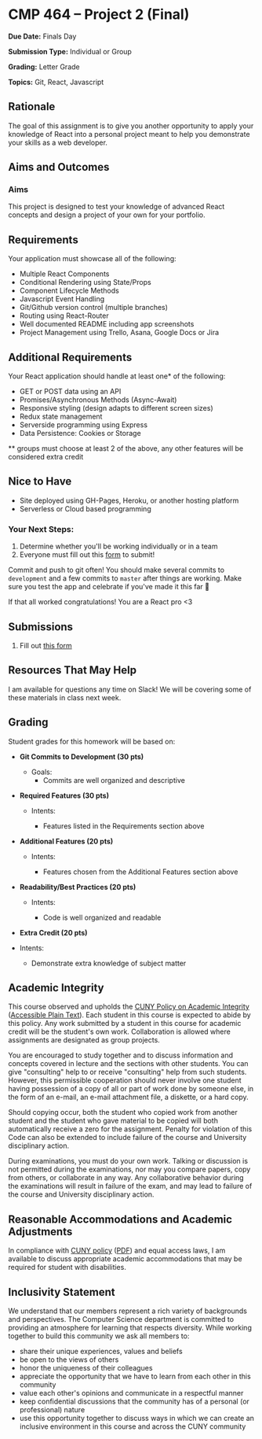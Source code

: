 # CMP 464 – Project 2 (Final)

**Due Date:** Finals Day

**Submission Type:** Individual or Group

**Grading:** Letter Grade

**Topics:** Git, React, Javascript

## Rationale

The goal of this assignment is to give you another opportunity to apply your knowledge of React into a personal project meant to help you demonstrate your skills as a web developer.

## Aims and Outcomes

### Aims

This project is designed to test your knowledge of advanced React concepts and design a project of your own for your portfolio.

## Requirements

Your application must showcase all of the following:

- Multiple React Components
- Conditional Rendering using State/Props
- Component Lifecycle Methods
- Javascript Event Handling
- Git/Github version control (multiple branches)
- Routing using React-Router
- Well documented README including app screenshots
- Project Management using Trello, Asana, Google Docs or Jira

## Additional Requirements

Your React application should handle at least one\* of the following:

- GET or POST data using an API
- Promises/Asynchronous Methods (Async-Await)
- Responsive styling (design adapts to different screen sizes)
- Redux state management
- Serverside programming using Express
- Data Persistence: Cookies or Storage

\*\* groups must choose at least 2 of the above, any other features will be considered extra credit

## Nice to Have

- Site deployed using GH-Pages, Heroku, or another hosting platform
- Serverless or Cloud based programming

### Your Next Steps:

1. Determine whether you'll be working individually or in a team
2. Everyone must fill out this [form]() to submit!

Commit and push to git often! You should make several commits to `development` and a few commits to `master` after things are working. Make sure you test the app and celebrate if you've made it this far 🚀

If that all worked congratulations! You are a React pro <3

## Submissions

1. Fill out [this form]()

## Resources That May Help

I am available for questions any time on Slack! We will be covering some of these materials in class next week.

## Grading

Student grades for this homework will be based on:

- **Git Commits to Development (30 pts)**

  - Goals:
    - Commits are well organized and descriptive

- **Required Features (30 pts)**

  - Intents:

    - Features listed in the Requirements section above

- **Additional Features (20 pts)**

  - Intents:

    - Features chosen from the Additional Features section above

- **Readability/Best Practices (20 pts)**

  - Intents:

    - Code is well organized and readable

- **Extra Credit (20 pts)**
- Intents:
  - Demonstrate extra knowledge of subject matter

## Academic Integrity

This course observed and upholds the [CUNY Policy on Academic Integrity](http://www.lehman.edu/lehman/about/policies_pdf/CUNYAcademicIntegrityPolicy.pdf) ([Accessible Plain Text](http://www.lehman.edu/lehman/about/policies_pdf/CUNYAcademicIntegrityPolicy.txt)). Each student in this course is expected to abide by this policy. Any work submitted by a student in this course for academic credit will be the student's own work. Collaboration is allowed where assignments are designated as group projects.

You are encouraged to study together and to discuss information and concepts covered in lecture and the sections with other students. You can give "consulting" help to or receive "consulting" help from such students. However, this permissible cooperation should never involve one student having possession of a copy of all or part of work done by someone else, in the form of an e-mail, an e-mail attachment file, a diskette, or a hard copy.

Should copying occur, both the student who copied work from another student and the student who gave material to be copied will both automatically receive a zero for the assignment. Penalty for violation of this Code can also be extended to include failure of the course and University disciplinary action.

During examinations, you must do your own work. Talking or discussion is not permitted during the examinations, nor may you compare papers, copy from others, or collaborate in any way. Any collaborative behavior during the examinations will result in failure of the exam, and may lead to failure of the course and University disciplinary action.

## Reasonable Accommodations and Academic Adjustments

In compliance with [CUNY policy](http://www2.cuny.edu/about/administration/offices/legal-affairs/policies-procedures/reasonable-accommodations-and-academic-adjustments/) ([PDF](http://www2.cuny.edu/wp-content/uploads/sites/4/page-assets/about/administration/offices/legal-affairs/policies-procedures/reasonable-accommodations-and-academic-adjustments/Procedures-for-Implementing-Reasonable-Accommodations-9.21.2016.pdf)) and equal access laws, I am available to discuss appropriate academic accommodations that may be required for student with disabilities.

## Inclusivity Statement

We understand that our members represent a rich variety of backgrounds and perspectives. The Computer Science department is committed to providing an atmosphere for learning that respects diversity. While working together to build this community we ask all members to:

- share their unique experiences, values and beliefs
- be open to the views of others
- honor the uniqueness of their colleagues
- appreciate the opportunity that we have to learn from each other in this community
- value each other's opinions and communicate in a respectful manner
- keep confidential discussions that the community has of a personal (or professional) nature
- use this opportunity together to discuss ways in which we can create an inclusive environment in this course and across the CUNY community
